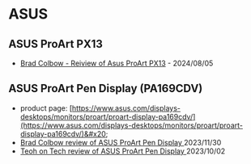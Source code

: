 # ASUS

## ASUS ProArt PX13&#x20;

* [Brad Colbow - Reiview of Asus ProArt PX13](https://www.youtube.com/watch?v=JcT6CZHBXgY) - 2024/08/05

## ASUS ProArt Pen Display (PA169CDV)

* product page: [https://www.asus.com/displays-desktops/monitors/proart/proart-display-pa169cdv/](https://www.asus.com/displays-desktops/monitors/proart/proart-display-pa169cdv/)&#x20;
* [Brad Colbow review of ASUS ProArt Pen Display ](https://www.youtube.com/watch?v=867nj5QtxlQ)2023/11/30
* [Teoh on Tech review of ASUS ProArt Pen Display ](https://www.youtube.com/watch?v=jglWaHy1c8o)2023/10/02
